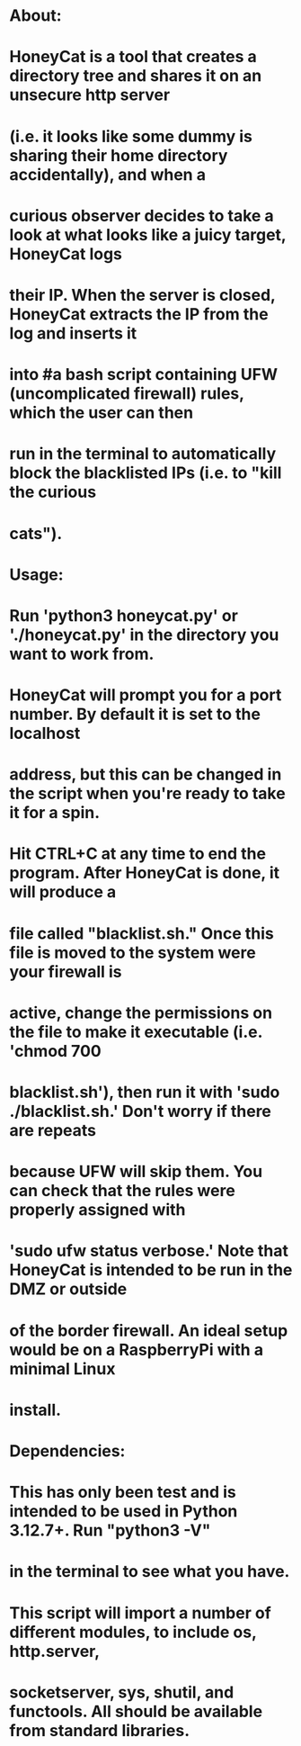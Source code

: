 # About:
# HoneyCat is a tool that creates a directory tree and shares it on an unsecure http server
# (i.e. it looks like some dummy is sharing their home directory accidentally), and when a
# curious observer decides to take a look at what looks like a juicy target, HoneyCat logs
# their IP. When the server is closed, HoneyCat extracts the IP from the log and inserts it 
# into #a bash script containing UFW (uncomplicated firewall) rules, which the user can then
# run in the terminal to automatically block the blacklisted IPs (i.e. to "kill the curious
# cats").



# Usage:
# Run 'python3 honeycat.py' or './honeycat.py' in the directory you want to work from.
# HoneyCat will prompt you for a port number. By default it is set to the localhost
# address, but this can be changed in the script when you're ready to take it for a spin.
# Hit CTRL+C at any time to end the program. After HoneyCat is done, it will produce a 
# file called "blacklist.sh." Once this file is moved to the system were your firewall is
# active, change the permissions on the file to make it executable (i.e. 'chmod 700
# blacklist.sh'), then run it with 'sudo ./blacklist.sh.' Don't worry if there are repeats
# because UFW will skip them. You can check that the rules were properly assigned with 
# 'sudo ufw status verbose.' Note that HoneyCat is intended to be run in the DMZ or outside
# of the border firewall. An ideal setup would be on a RaspberryPi with a minimal Linux
# install.


# Dependencies:
# This has only been test and is intended to be used in Python 3.12.7+. Run "python3 -V"
# in the terminal to see what you have.
# This script will import a number of different modules, to include os, http.server,
# socketserver, sys, shutil, and functools. All should be available from standard libraries.
